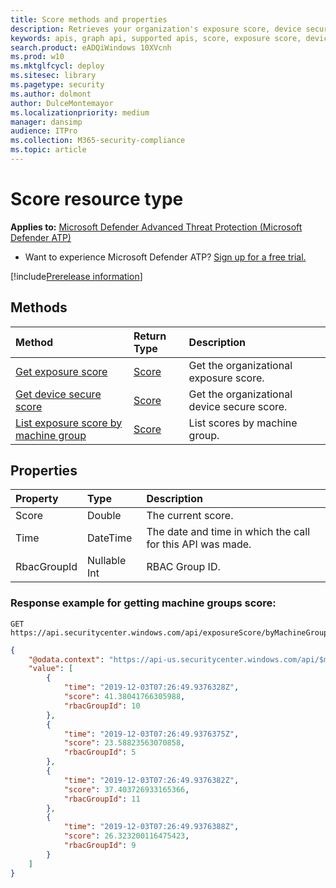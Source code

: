 ```yaml
---
title: Score methods and properties
description: Retrieves your organization's exposure score, device secure score, and exposure score by machine group
keywords: apis, graph api, supported apis, score, exposure score, device secure score, exposure score by machine group
search.product: eADQiWindows 10XVcnh
ms.prod: w10
ms.mktglfcycl: deploy
ms.sitesec: library
ms.pagetype: security
ms.author: dolmont
author: DulceMontemayor
ms.localizationpriority: medium
manager: dansimp
audience: ITPro
ms.collection: M365-security-compliance 
ms.topic: article
---
```


# Score resource type

**Applies to:** [Microsoft Defender Advanced Threat Protection (Microsoft Defender ATP)](https://go.microsoft.com/fwlink/p/?linkid=2069559)

- Want to experience Microsoft Defender ATP? [Sign up for a free trial.](https://www.microsoft.com/microsoft-365/windows/microsoft-defender-atp?ocid=docs-wdatp-exposedapis-abovefoldlink) 

[!include[Prerelease information](../../includes/prerelease.md)]

## Methods
Method |Return Type |Description
:---|:---|:---
[Get exposure score](get-exposure-score.md) | [Score](score.md) | Get the organizational exposure score.
[Get device secure score](get-device-secure-score.md) | [Score](score.md) | Get the organizational device secure score.
[List exposure score by machine group](get-machine-group-exposure-score.md)| [Score](score.md) | List scores by machine group.


## Properties
Property |	Type	|	Description
:---|:---|:---
Score | Double | The current score.
Time | DateTime | The date and time in which the call for this API was made.
RbacGroupId | Nullable Int | RBAC Group ID.


### Response example for getting machine groups score:

```
GET https://api.securitycenter.windows.com/api/exposureScore/byMachineGroups
```

```json
{
    "@odata.context": "https://api-us.securitycenter.windows.com/api/$metadata#ExposureScore",
    "value": [
        {
            "time": "2019-12-03T07:26:49.9376328Z",
            "score": 41.38041766305988,
            "rbacGroupId": 10
        },
        {
            "time": "2019-12-03T07:26:49.9376375Z",
            "score": 23.58823563070858,
            "rbacGroupId": 5
        },
        {
            "time": "2019-12-03T07:26:49.9376382Z",
            "score": 37.403726933165366,
            "rbacGroupId": 11
        },
        {
            "time": "2019-12-03T07:26:49.9376388Z",
            "score": 26.323200116475423,
            "rbacGroupId": 9
        }
    ]
}
 

```
